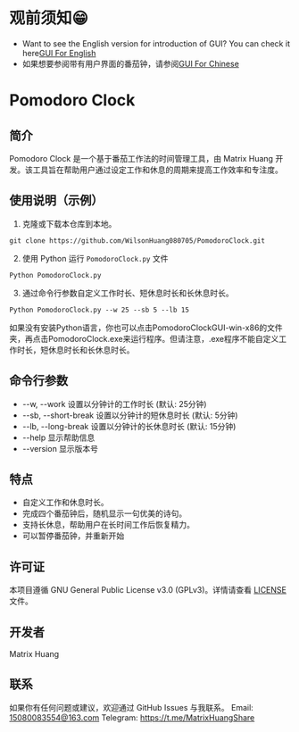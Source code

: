 # 观前须知😁
- Want to see the English version for introduction of GUI? You can check it here[GUI For English](https://github.com/WilsonHuang080705/PomodoroClock/blob/main/README_GUI_en_US.md)
- 如果想要参阅带有用户界面的番茄钟，请参阅[GUI For Chinese](https://github.com/WilsonHuang080705/PomodoroClock/blob/main/README_GUI_zh_CN.md)
# Pomodoro Clock

## 简介
Pomodoro Clock 是一个基于番茄工作法的时间管理工具，由 Matrix Huang 开发。该工具旨在帮助用户通过设定工作和休息的周期来提高工作效率和专注度。

## 使用说明（示例）
1. 克隆或下载本仓库到本地。
```
git clone https://github.com/WilsonHuang080705/PomodoroClock.git
```
2. 使用 Python 运行 `PomodoroClock.py` 文件
```
Python PomodoroClock.py
```
3. 通过命令行参数自定义工作时长、短休息时长和长休息时长。
```
Python PomodoroClock.py --w 25 --sb 5 --lb 15
```
如果没有安装Python语言，你也可以点击PomodoroClockGUI-win-x86的文件夹，再点击PomodoroClock.exe来运行程序。但请注意，.exe程序不能自定义工作时长，短休息时长和长休息时长。

## 命令行参数

- --w, --work          设置以分钟计的工作时长 (默认: 25分钟)
- --sb, --short-break  设置以分钟计的短休息时长 (默认: 5分钟)
- --lb, --long-break   设置以分钟计的长休息时长 (默认: 15分钟)
- --help               显示帮助信息
- --version            显示版本号

## 特点
- 自定义工作和休息时长。
- 完成四个番茄钟后，随机显示一句优美的诗句。
- 支持长休息，帮助用户在长时间工作后恢复精力。
- 可以暂停番茄钟，并重新开始

## 许可证
本项目遵循 GNU General Public License v3.0 (GPLv3)。详情请查看 [LICENSE](LICENSE) 文件。

## 开发者
Matrix Huang

## 联系
如果你有任何问题或建议，欢迎通过 GitHub Issues 与我联系。
Email: <15080083554@163.com>
Telegram: <https://t.me/MatrixHuangShare>
